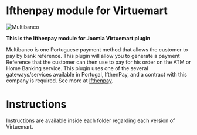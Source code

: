 Ifthenpay module for Virtuemart
==============
![Multibanco](https://raw.githubusercontent.com/ifthenpay/omnipay-ifthenpay/master/mb.png)

**This is the Ifthenpay module for Joomla Virtuemart plugin**

Multibanco is one Portuguese payment method that allows the customer to pay by bank reference.
This plugin will allow you to generate a payment Reference that the customer can then use to pay for his order on the ATM or Home Banking service. This plugin uses one of the several gateways/services available in Portugal, IfthenPay, and a contract with this company is required. See more at [Ifthenpay](https://ifthenpay.com).

# Instructions

Instructions are available inside each folder regarding each version of Virtuemart.
